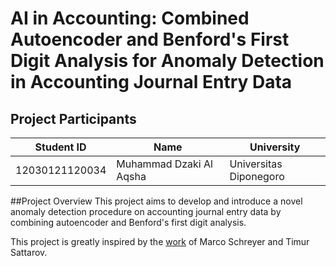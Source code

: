 # AI in Accounting: Combined Autoencoder and Benford's First Digit Analysis for Anomaly Detection in Accounting Journal Entry Data

## Project Participants
| Student ID     | Name                     | University                         |
|----------------|--------------------------|------------------------------------|
| 12030121120034 | Muhammad Dzaki Al Aqsha  | Universitas Diponegoro             |

##Project Overview
This project aims to develop and introduce a novel anomaly detection procedure on accounting journal entry data by combining autoencoder and Benford's first digit analysis.

This project is greatly inspired by the [work](https://github.com/GitiHubi/deepAI) of Marco Schreyer and Timur Sattarov.
